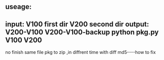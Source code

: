 useage:
------------------------
input:
	V100 first dir
	V200 second dir
output:
	V200-V100
	V200-V100-backup
python pkg.py V100 V200
------------------------
no finish
same file pkg to zip ,in diffrent time with diff md5----how to fix